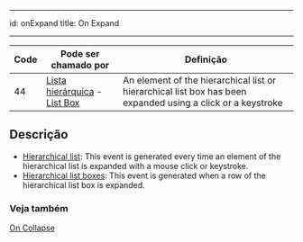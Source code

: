 - - -
id: onExpand title: On Expand
- - -

| Code | Pode ser chamado por                                                                                     | Definição                                                                                                   |
| ---- | -------------------------------------------------------------------------------------------------------- | ----------------------------------------------------------------------------------------------------------- |
| 44   | [Lista hierárquica](FormObjects/list_overview.md#overview) - [List Box](FormObjects/listbox_overview.md) | An element of the hierarchical list or hierarchical list box has been expanded using a click or a keystroke |


## Descrição

- [Hierarchical list](FormObjects/list_overview.md): This event is generated every time an element of the hierarchical list is expanded with a mouse click or keystroke.
- [Hierarchical list boxes](FormObjects/listbox_overview.md#hierarchical-list-boxes): This event is generated when a row of the hierarchical list box is expanded.


### Veja também
[On Collapse](onCollapse.md)